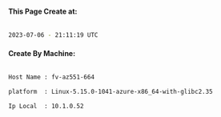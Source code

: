 
   
#### This Page Create at:

```bash

2023-07-06 - 21:11:19 UTC

```

#### Create By Machine:

```bash

Host Name : fv-az551-664

platform  : Linux-5.15.0-1041-azure-x86_64-with-glibc2.35

Ip Local  : 10.1.0.52

```

